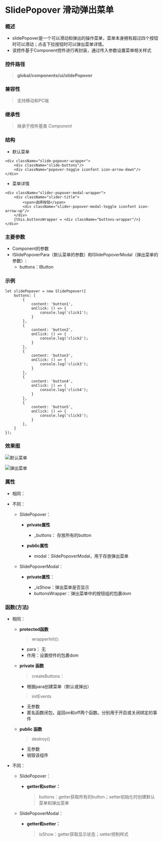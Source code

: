 # SlidePopover 滑动弹出菜单

### 概述

* slidePopover是一个可以滑动和弹出的操作菜单，菜单本身拥有超过四个按钮时可以滑动；点击下拉按钮时可以弹出菜单详情。
* 该控件基于Component控件进行再封装，通过传入参数设置菜单相关样式

### 控件路径

>  **global/components/ui/slidePopover**

### 兼容性

> 支持移动和PC端

### 继承性

> 继承于控件基类 *Component*

### 结构

- 默认菜单
```
<div className="slide-popover-wrapper">
    <div className="slide-buttons"/>
    <div className="popover-toggle iconfont icon-arrow-down"/>
</div>
```

- 菜单详情
```
<div className="slider-popover-modal-wrapper">
    <div className="slider-title">
        <span>选择按钮</span>
        <div className="slider-popover-modal-toggle iconfont icon-arrow-up"/>
    </div>
    {this.buttonsWrapper = <div className="buttons-wrapper"/>}
</div>
```


### 主要参数

* Component的参数
* ISlidePopoverPara（默认菜单的参数）和ISlidePopoverModal（弹出菜单的参数）:
    - buttons：IButton 

### 示例

```
let slidePopover = new SlidePopover({
    buttons: [
        {
            content: 'button1',
            onClick: () => {
                console.log('click1');
            }
        },
        {
            content: 'button2',
            onClick: () => {
                console.log('click2');
            }
        },
        {
            content: 'button3',
            onClick: () => {
                console.log('click3');
            }
        },
        {
            content: 'button4',
            onClick: () => {
                console.log('click4');
            }
        },
        {
            content: 'button5',
            onClick: () => {
                console.log('click5');
            }
        },
    ]
});
```

### 效果图

![默认菜单](/默认菜单.png)

![弹出菜单](/弹出菜单.png)

### 属性

* 相同：

* 不同：

  * SlidePopover：

    - **private属性**

      + _buttons： 存放所有的button

    - **public属性**

      + modal：SlidePopoverModal，用于存放弹出菜单

  * SlidePopoverModal：

    - **private属性**：
    
      + _isShow：弹出菜单是否显示
      + buttonsWrapper：弹出菜单中的按钮组的包裹dom

### 函数(方法)

* 相同：

  * **protected函数**

    > wrapperInit():
    
    - para： 无
    - 作用：设置控件的包裹dom

  * **private 函数**
  
    > createButtons：
    
    - 根据para创建菜单（默认或弹出）
    
    > initEvents
    
    - 无参数
    - 匿名函数闭包，返回on和off两个函数。分别用于开启或关闭绑定的事件

  * **public 函数**

    > destroy()
    
    - 无参数
    - 销毁该组件

* 不同：

  * SlidePopover：

    - **getter和setter：**

      > buttons：getter获取所有的button；setter初始化时创建默认菜单和弹出菜单

  * SlidePopoverModal：

    - **getter和setter：**

      > isShow：getter获取显示状态；setter控制样式